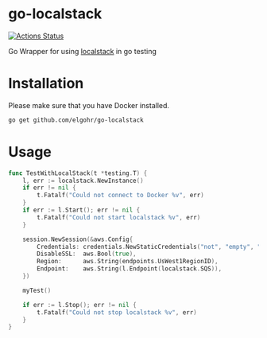 # go-localstack
[![Actions Status](https://github.com/elgohr/go-localstack/workflows/Test/badge.svg)](https://github.com/elgohr/go-localstack/actions)

Go Wrapper for using [localstack](https://github.com/localstack/localstack) in go testing

# Installation

Please make sure that you have Docker installed.
```bash
go get github.com/elgohr/go-localstack
```

# Usage

```go
func TestWithLocalStack(t *testing.T) {
	l, err := localstack.NewInstance()
	if err != nil {
		t.Fatalf("Could not connect to Docker %v", err)
	}
	if err := l.Start(); err != nil {
		t.Fatalf("Could not start localstack %v", err)
	}

	session.NewSession(&aws.Config{
		Credentials: credentials.NewStaticCredentials("not", "empty", ""),
		DisableSSL:  aws.Bool(true),
		Region:      aws.String(endpoints.UsWest1RegionID),
		Endpoint:    aws.String(l.Endpoint(localstack.SQS)),
	})

	myTest()

	if err := l.Stop(); err != nil {
		t.Fatalf("Could not stop localstack %v", err)
	}
}
```
